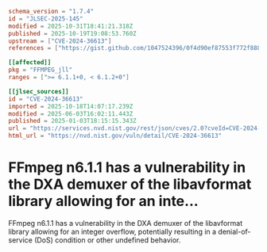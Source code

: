```toml
schema_version = "1.7.4"
id = "JLSEC-2025-145"
modified = 2025-10-31T18:41:21.318Z
published = 2025-10-19T19:08:53.760Z
upstream = ["CVE-2024-36613"]
references = ["https://gist.github.com/1047524396/0f4d90ef87553f772f888223085ac806", "https://github.com/FFmpeg/FFmpeg/blob/n6.1.1/libavformat/dxa.c#L125", "https://github.com/ffmpeg/ffmpeg/commit/50d8e4f27398fd5778485a827d7a2817921f8540"]

[[affected]]
pkg = "FFMPEG_jll"
ranges = [">= 6.1.1+0, < 6.1.2+0"]

[[jlsec_sources]]
id = "CVE-2024-36613"
imported = 2025-10-18T14:07:17.239Z
modified = 2025-06-03T16:02:11.443Z
published = 2025-01-03T18:15:15.343Z
url = "https://services.nvd.nist.gov/rest/json/cves/2.0?cveId=CVE-2024-36613"
html_url = "https://nvd.nist.gov/vuln/detail/CVE-2024-36613"
```

# FFmpeg n6.1.1 has a vulnerability in the DXA demuxer of the libavformat library allowing for an inte...

FFmpeg n6.1.1 has a vulnerability in the DXA demuxer of the libavformat library allowing for an integer overflow, potentially resulting in a denial-of-service (DoS) condition or other undefined behavior.

